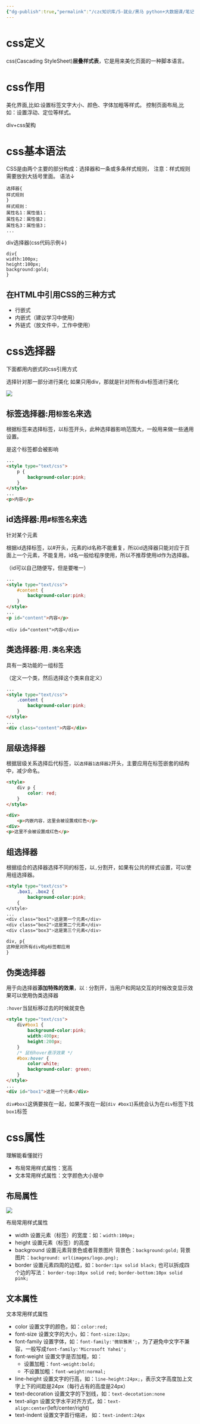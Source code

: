 ```yaml
---
{"dg-publish":true,"permalink":"/czc知识库/5-就业/黑马 python+大数据课/笔记/python学习/3-python高级/331-css基础（前端）/","dgPassFrontmatter":true,"created":"2024-12-03T20:55:59.900+08:00","updated":"2024-12-07T23:44:03.378+08:00"}
---
```



# css定义
css(Cascading StyleSheet)**层叠样式表**，它是用来美化页面的一种脚本语言。

# css作用

美化界面,比如:设置标签文字大小、颜色、字体加粗等样式。
控制页面布局,比如：设置浮动、定位等样式。

div+css架构

# css基本语法

CSS是由两个主要的部分构成：选择器和一条或多条样式规则，
注意：样式规则需要放到大括号里面。
语法↓
```
选择器{
样式规则
}
样式规则：
属性名1：属性值1；
属性名2：属性值2；
属性名3：属性值3；
...
```
div选择器(css代码示例↓)
```
div{
width:100px;
height:100px;
background:gold;
}
```

## 在HTML中引用CSS的三种方式


- 行嵌式
- 内嵌式（建议学习中使用）
- 外链式（放文件中，工作中使用）


# css选择器
下面都用内嵌式的css引用方式

选择针对那一部分进行美化
如果只用div，那就是针对所有div标签进行美化

![](Pasted%20image%2020241204105342.png)

## 标签选择器:用`标签名`来选

根据标签来选择标签，以标签开头，此种选择器影响范围大，一般用来做一些通用设置。

是这个标签都会被影响

```html
...
<style type="text/css">
	p {
		background-color:pink;
	}
</style>
...
<p>内容</p>
```
## id选择器:用`#标签名`来选

针对某个元素

根据id选择标签，以#开头，元素的id名称不能重复，所以id选择器只能对应于页面上一个元素，不能复用，id名一般给程序使用，所以不推荐使用id作为选择器。

（id可以自己随便写，但是要唯一）


```html
...
<style type="text/css">
	#content {
		background-color:pink;
	}
</style>
...
<p id="content">内容</p>
```



`<div id="content">内容</div>`


## 类选择器:用`.类名`来选

具有一类功能的一组标签

（定义一个类，然后选择这个类来自定义）
```html
...
<style type="text/css">
	.content {
		background-color:pink;
	}
</style>
...
<div class="content">内容</div>
```

## 层级选择器

根据层级关系选择后代标签，以`选择器1选择器2`开头，主要应用在标签嵌套的结构中，减少命名。

```html
<style>
	div p {
		color: red;
	}
</style>

<div>
	<p>内嵌内容，这里会被设置成红色</p>
<div>
<p>这里不会被设置成红色</p>
```

## 组选择器

根据组合的选择器选择不同的标签，以`,`分割开，如果有公共的样式设置，可以使用组选择器。

```html
<style type="text/css">
	.box1, .box2 {
		background-color:pink;
	{
</style>
...
<div class="box1">这是第一个元素</div>
<div class="box2">这是第二个元素</div>
<div class="box3">这是第三个元素</div>
```

```html
div, p{
这种是对所有div和p标签都应用
}
```

## 伪类选择器

用于向选择器**添加特殊的效果**，以`：`分割开，当用户和网站交互的时候改变显示效果可以使用伪类选择器

`:hover`当鼠标移过去的时候就变色

```html
<style type="text/css">
	div#box1 {
		background-color:pink;
		width:400px;
		height:200px;
	}
	/* 鼠标hover悬浮效果 */
	#box:hover {
		color:white;
		background-color: green;
	}
</style>
...
<div id="box1">这是一个元素</div>
```

`div#box1`这俩要挨在一起，如果不挨在一起(`div #box1`)系统会认为在`div`标签下找`box1`标签


# css属性
理解能看懂就行

- 布局常用样式属性：宽高
- 文本常用样式属性：文字颜色大小居中

## 布局属性

![](/img/user/czc知识库/9-无奇不有/9-附件/附件/331-css基础（前端）_image-1.png)

布局常用样式属性

- width 设置元素（标签）的宽度：如：`width:100px;`
- height 设置元素（标签）的高度
- background 设置元素背景色或者背景图片
	背景色：`background:gold;`
	背景图片：`background: url(images/logo.png);`
- border 设置元素四周的边框，如：`border:1px solid black;`
	也可以拆成四个边的写法：
	`border-top:10px solid red;`
	`border-bottom:10px solid pink;`

## 文本属性

文本常用样式属性
- color 设置文字的颜色，如：`color:red;`
- font-size 设置文字的大小，如：`font-size:12px;`
- font-family 设置字体，如：`font-family:'微软雅黑';`，为了避免中文字不兼容，一般写成`font-family:'Microsoft Yahei';`
- font-weight 设置文字是否加粗，如：
	- 设置加粗：`font-weight:bold;`
	- 不设置加粗：`font-weight:normal;`
- line-height 设置文字的行高，如：`line-height:24px;`，表示文字高度加上文字上下的间距是24px（每行占有的高度是24px）
- text-decoration 设置文字的下划线，如：`text-decotation:none`
- text-align 设置文字水平对齐方式，如：`text-align:center`(left/center/right)
- text-indent 设置文字首行缩进， 如：`text-indent:24px`

